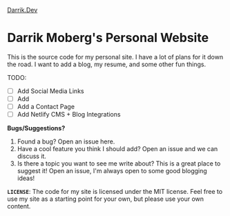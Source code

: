 <p>
  <a href="https://darrik.dev">
    Darrik.Dev
  </a>
</p>
<h1 align=>
  Darrik Moberg's Personal Website
</h1>

This is the source code for my personal site. I have a lot of plans for it down the road. I want to add a blog, my resume, and some other fun things. 

TODO: 
- [ ] Add Social Media Links
- [ ] Add
- [ ] Add a Contact Page
- [ ] Add Netlify CMS + Blog Integrations

**Bugs/Suggestions?**
1. Found a bug? Open an issue here. 
1. Have a cool feature you think I should add? Open an issue and we can discuss it. 
3. Is there a topic you want to see me write about? This is a great place to suggest it! Open an issue, I'm always open to some good blogging ideas! 


  **`LICENSE`**: The code for my site is licensed under the MIT license. Feel free to use my site as a starting point for your own, but please use your own content. 

